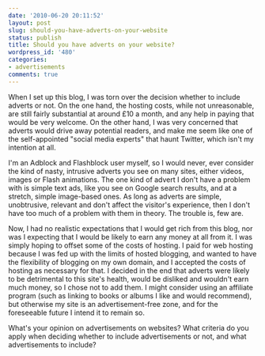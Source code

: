 ```yaml
---
date: '2010-06-20 20:11:52'
layout: post
slug: should-you-have-adverts-on-your-website
status: publish
title: Should you have adverts on your website?
wordpress_id: '480'
categories:
- advertisements
comments: true
---
```


When I set up this blog, I was torn over the decision whether to include adverts or not. On the one hand, the hosting costs, while not unreasonable, are still fairly substantial at around £10 a month, and any help in paying that would be very welcome. On the other hand, I was very concerned that adverts would drive away potential readers, and make me seem like one of the self-appointed "social media experts" that haunt Twitter, which isn't my intention at all.

I'm an Adblock and Flashblock user myself, so I would never, ever consider the kind of nasty, intrusive adverts you see on many sites, either videos, images or Flash animations. The one kind of advert I don't have a problem with is simple text ads, like you see on Google search results, and at a stretch, simple image-based ones. As long as adverts are simple, unobtrusive, relevant and don't affect the visitor's experience, then I don't have too much of a problem with them in theory. The trouble is, few are.

Now, I had no realistic expectations that I would get rich from this blog, nor was I expecting that I would be likely to earn any money at all from it. I was simply hoping to offset some of the costs of hosting. I paid for web hosting because I was fed up with the limits of hosted blogging, and wanted to have the flexibility of blogging on my own domain, and I accepted the costs of hosting as necessary for that. I decided in the end that adverts were likely to be detrimental to this site's health, would be disliked and wouldn't earn much money, so I chose not to add them. I might consider using an affiliate program (such as linking to books or albums I like and would recommend), but otherwise my site is an advertisement-free zone, and for the foreseeable future I intend it to remain so.

What's your opinion on advertisements on websites? What criteria do you apply when deciding whether to include advertisements or not, and what advertisements to include?
